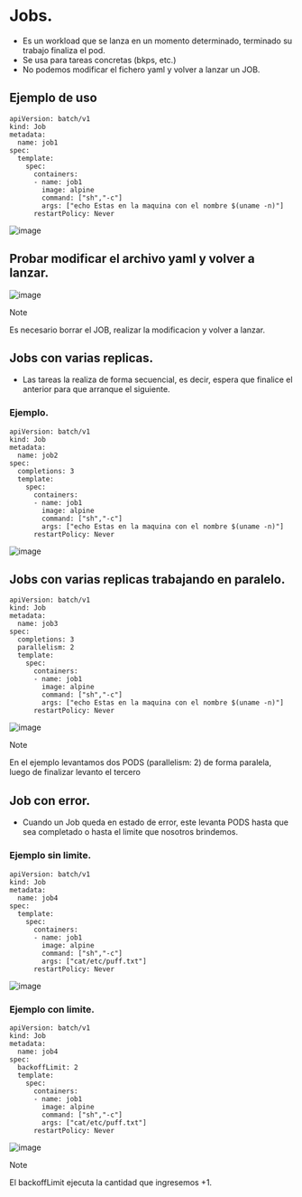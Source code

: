 # Jobs.
- Es un workload que se lanza en un momento determinado, terminado su trabajo finaliza el pod.
- Se usa para tareas concretas (bkps, etc.)
- No podemos modificar el fichero yaml y volver a lanzar un JOB.
## Ejemplo de uso
```
apiVersion: batch/v1
kind: Job
metadata:
  name: job1
spec:
  template:
    spec:
      containers:
      - name: job1
        image: alpine   
        command: ["sh","-c"]
        args: ["echo Estas en la maquina con el nombre $(uname -n)"]
      restartPolicy: Never
```
![image](https://github.com/user-attachments/assets/ec564228-8b68-40b7-8626-237862bce7c4)

## Probar modificar el archivo yaml y volver a lanzar.
![image](https://github.com/user-attachments/assets/46f529ad-83f7-4cf9-8025-89518cba6f0e)
> [!NOTE]
> Es necesario borrar el JOB, realizar la modificacion y volver a lanzar.

## Jobs con varias replicas.
- Las tareas la realiza de forma secuencial, es decir, espera que finalice el anterior para que arranque el siguiente.
### Ejemplo.
```
apiVersion: batch/v1
kind: Job
metadata:
  name: job2
spec:
  completions: 3
  template:
    spec:
      containers:
      - name: job1
        image: alpine   
        command: ["sh","-c"]
        args: ["echo Estas en la maquina con el nombre $(uname -n)"]
      restartPolicy: Never
```
![image](https://github.com/user-attachments/assets/e54c61cb-6c60-4736-a3a5-5e7fd22d8b4b)

## Jobs con varias replicas trabajando en paralelo.
```
apiVersion: batch/v1
kind: Job
metadata:
  name: job3
spec:
  completions: 3
  parallelism: 2
  template:
    spec:
      containers:
      - name: job1
        image: alpine   
        command: ["sh","-c"]
        args: ["echo Estas en la maquina con el nombre $(uname -n)"]
      restartPolicy: Never
```
![image](https://github.com/user-attachments/assets/9e798391-4344-4bbf-9da5-2458516f5146)
> [!NOTE]
> En el ejemplo levantamos dos PODS (parallelism: 2) de forma paralela, luego de finalizar levanto el tercero

## Job con error.
- Cuando un Job queda en estado de error, este levanta PODS hasta que sea completado o hasta el limite que nosotros brindemos.

### Ejemplo sin limite.
```
apiVersion: batch/v1
kind: Job
metadata:
  name: job4
spec:
  template:
    spec:
      containers:
      - name: job1
        image: alpine   
        command: ["sh","-c"]
        args: ["cat/etc/puff.txt"]
      restartPolicy: Never
```
![image](https://github.com/user-attachments/assets/6d29a6aa-eee4-481b-976a-3dbd555e5f53)

### Ejemplo con limite.
```
apiVersion: batch/v1
kind: Job
metadata:
  name: job4
spec:
  backoffLimit: 2
  template:
    spec:
      containers:
      - name: job1
        image: alpine   
        command: ["sh","-c"]
        args: ["cat/etc/puff.txt"]
      restartPolicy: Never
```
![image](https://github.com/user-attachments/assets/211347a9-f967-42ba-86ce-528b8bbf7d1b)

> [!NOTE]
> El backoffLimit ejecuta la cantidad que ingresemos +1.
